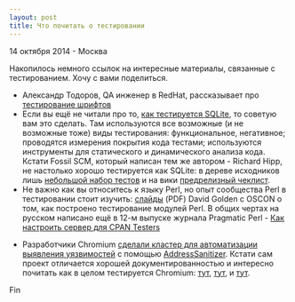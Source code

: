 ```yaml
---
layout: post
title: Что почитать о тестировании
---
```


<p class="meta">14 октября 2014 - Москва</p>

Накопилось немного ссылок на интересные материалы, связанные с тестированием.
Хочу с вами поделиться.

- Александр Тодоров, QA инженер в RedHat, рассказывает про [тестирование шрифтов](http://atodorov.org/blog/2014/03/04/how-do-you-test-fonts/)
- Если вы ещё не читали про то, [как тестируется SQLite](https://www.sqlite.org/testing.html), то советую
вам это сделать. Там используются все возможные (и не возможные тоже)
виды тестирования: функциональное, негативное; проводятся измерения
покрытия кода тестами; используются инструменты для
статического и динамического анализа кода.
Кстати Fossil SCM, который написан тем же автором - Richard Hipp,
не настолько хорошо тестируется как SQLite:
в дереве исходников лишь [небольшой набор тестов](http://www.fossil-scm.org/index.html/tree?ci=trunk)
и на вики [предрелизный чеклист](http://www.fossil-scm.org/index.html/doc/trunk/test/release-checklist.wiki).
- Не важно как вы относитесь к языку Perl, но опыт сообщества Perl в тестировании стоит изучить:
[слайды](http://www.dagolden.com/wp-content/uploads/2009/04/Free-QA-OSCON-2010.pdf) (PDF)
David Golden c OSCON о том, как построено тестирование модулей Perl.
В общих чертах на русском написано ещё в 12-м выпуске журнала Pragmatic Perl -
[Как настроить сервер для CPAN Testers](http://pragmaticperl.com/issues/12/pragmaticperl-12-как-настроить-сервер-для-cpan-testers.html)
<!--
[Тестирование CPAN](http://www.cpantesters.org),
[A CPAN Testing Service](http://cpants.cpanauthors.org),
[Perl Quality Assurance Projects](http://qa.perl.org)
-->
- Разработчики Chromium [сделали кластер для автоматизации выявления уязвимостей](http://blog.chromium.org/2012/04/fuzzing-for-security.html) с помощью [AddressSanitizer](https://code.google.com/p/address-sanitizer/).
Кстати сам проект отличается хорошей документированностью и интересно почитать
как в целом тестируется Chromium:
[тут](http://www.chromium.org/chromium-os/testing),
[тут](http://dev.chromium.org/developers/testing),
и [тут](http://dev.chromium.org/for-testers/bug-reporting-guidelines).
<!-- http://www.opennet.ru/opennews/art.shtml?num=33716 -->

Fin
